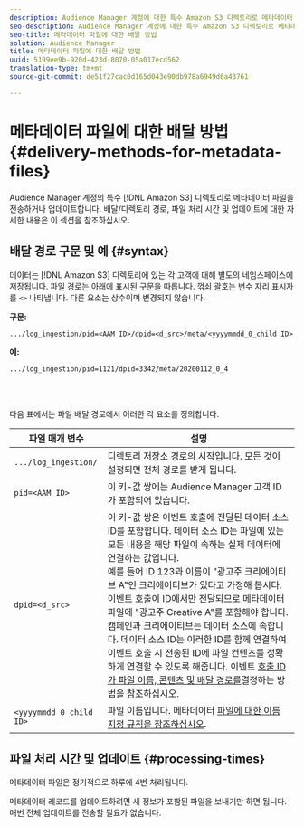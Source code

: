 ```yaml
---
description: Audience Manager 계정에 대한 특수 Amazon S3 디렉토리로 메타데이터 파일을 전송하거나 업데이트합니다. 배달/디렉토리 경로, 파일 처리 시간 및 업데이트에 대한 자세한 내용은 이 섹션을 참조하십시오.
seo-description: Audience Manager 계정에 대한 특수 Amazon S3 디렉토리로 메타데이터 파일을 전송하거나 업데이트합니다. 배달/디렉토리 경로, 파일 처리 시간 및 업데이트에 대한 자세한 내용은 이 섹션을 참조하십시오.
seo-title: 메타데이터 파일에 대한 배달 방법
solution: Audience Manager
title: 메타데이터 파일에 대한 배달 방법
uuid: 5199ee9b-920d-423d-8070-05a017ecd562
translation-type: tm+mt
source-git-commit: de51f27cac0d165d043e90db978a6949d6a43761

---
```



# 메타데이터 파일에 대한 배달 방법{#delivery-methods-for-metadata-files}

Audience Manager 계정의 특수 [!DNL Amazon S3] 디렉토리로 메타데이터 파일을 전송하거나 업데이트합니다. 배달/디렉토리 경로, 파일 처리 시간 및 업데이트에 대한 자세한 내용은 이 섹션을 참조하십시오.

## 배달 경로 구문 및 예 {#syntax}

데이터는 [!DNL Amazon S3] 디렉토리에 있는 각 고객에 대해 별도의 네임스페이스에 저장됩니다. 파일 경로는 아래에 표시된 구문을 따릅니다. 꺾쇠 괄호는 변수 자리 표시자를 `<>` 나타냅니다. 다른 요소는 상수이며 변경되지 않습니다.

**구문:**

```
.../log_ingestion/pid=<AAM ID>/dpid=<d_src>/meta/<yyyymmdd_0_child ID>
```

**예:**

```
.../log_ingestion/pid=1121/dpid=3342/meta/20200112_0_4
```

<br> 

다음 표에서는 파일 배달 경로에서 이러한 각 요소를 정의합니다.


| 파일 매개 변수 | 설명 |
---------|----------|
| `.../log_ingestion/` | 디렉토리 저장소 경로의 시작입니다. 모든 것이 설정되면 전체 경로를 받게 됩니다. |
| `pid=<AAM ID>` | 이 키-값 쌍에는 Audience Manager 고객 ID가 포함되어 있습니다. |
| `dpid=<d_src>` | 이 키-값 쌍은 이벤트 호출에 전달된 데이터 소스 ID를 포함합니다. 데이터 소스 ID는 파일에 있는 모든 내용을 해당 파일이 속하는 실제 데이터에 연결하는 값입니다. </br> 예를 들어 ID 123과 이름이 &quot;광고주 크리에이티브 A&quot;인 크리에이티브가 있다고 가정해 봅시다. 이벤트 호출이 ID에서만 전달되므로 메타데이터 파일에 &quot;광고주 Creative A&quot;를 포함해야 합니다. 캠페인과 크리에이티브는 데이터 소스에 속합니다. 데이터 소스 ID는 이러한 ID를 함께 연결하여 이벤트 호출 시 전송된 ID에 파일 컨텐츠를 정확하게 연결할 수 있도록 해줍니다. 이벤트 [호출 ID가 파일 이름, 콘텐츠 및 배달 경로를](/help/using/reporting/audience-optimization-reports/metadata-files-intro/metadata-file-overview.md#how-ids-shape-filenames)결정하는 방법을 참조하십시오. |
| `<yyyymmdd_0_child ID>` | 파일 이름입니다. 메타데이터 [파일에 대한 이름 지정 규칙을 참조하십시오](/help/using/reporting/audience-optimization-reports/metadata-files-intro/metadata-file-names.md). |

## 파일 처리 시간 및 업데이트 {#processing-times}

메타데이터 파일은 정기적으로 하루에 4번 처리됩니다.

메타데이터 레코드를 업데이트하려면 새 정보가 포함된 파일을 보내기만 하면 됩니다. 매번 전체 업데이트를 전송할 필요가 없습니다.
